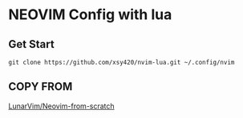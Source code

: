 # NEOVIM Config with lua

## Get Start

```shell
git clone https://github.com/xsy420/nvim-lua.git ~/.config/nvim
```

## COPY FROM

<a href="https://github.com/LunarVim/Neovim-from-scratch">LunarVim/Neovim-from-scratch</a>
